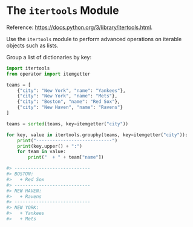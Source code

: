 # The `itertools` Module

Reference: https://docs.python.org/3/library/itertools.html.

Use the `itertools` module to perform advanced operations on iterable objects such as lists.

Group a list of dictionaries by key:

```python
import itertools
from operator import itemgetter

teams = [
    {"city": "New York", "name": "Yankees"},
    {"city": "New York", "name": "Mets"},
    {"city": "Boston", "name": "Red Sox"},
    {"city": "New Haven", "name": "Ravens"}
]

teams = sorted(teams, key=itemgetter("city"))

for key, value in itertools.groupby(teams, key=itemgetter("city")):
    print("----------------------------")
    print(key.upper() + ":")
    for team in value:
        print("  + " + team["name"])

#> ----------------------------
#> BOSTON:
#>   + Red Sox
#> ----------------------------
#> NEW HAVEN:
#>   + Ravens
#> ----------------------------
#> NEW YORK:
#>   + Yankees
#>   + Mets
```

